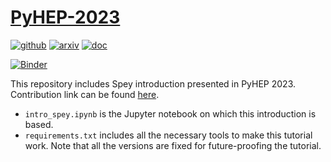 # [PyHEP-2023](https://indico.cern.ch/event/1252095/timetable/#20231009.detailed)

[![github](https://img.shields.io/static/v1?style=plastic&label&message=GitHub&logo=github&logoColor=black&color=white)](https://github.com/SpeysideHEP/spey)
[![arxiv](https://img.shields.io/static/v1?style=plastic&label=arXiv&message=2307.06996&color=brightgreen)](https://arxiv.org/abs/2307.06996)
[![doc](https://img.shields.io/static/v1?style=plastic&label&message=Documentation&logo=gitbook&logoColor=white&color=gray)](https://speysidehep.github.io/spey/)

[![Binder](https://binderhub.ssl-hep.org/badge_logo.svg)](https://binderhub.ssl-hep.org/v2/gh/SpeysideHEP/PyHEP-2023/HEAD?labpath=intro_spey.ipynb)

This repository includes Spey introduction presented in PyHEP 2023. Contribution link can be found [here](https://indico.cern.ch/event/1252095/timetable/#8-spey-smooth-inference-for-re).

* ```intro_spey.ipynb``` is the Jupyter notebook on which this introduction is based.
* ```requirements.txt``` includes all the necessary tools to make this tutorial work. Note that
  all the versions are fixed for future-proofing the tutorial.
